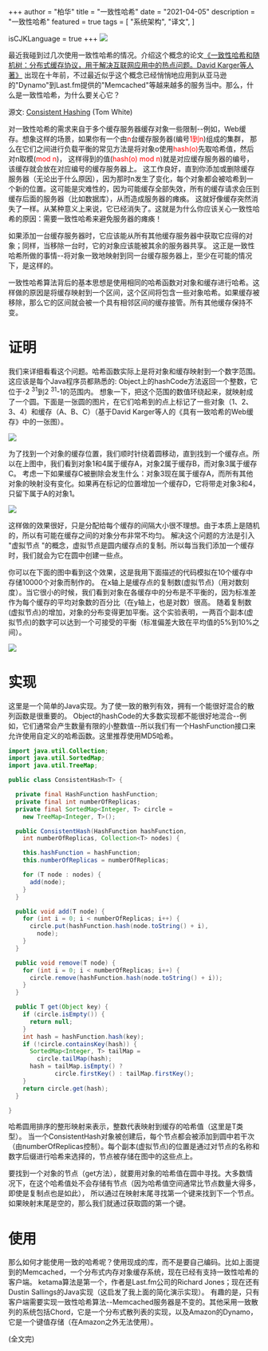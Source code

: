 +++
author = "柏华"
title = "一致性哈希"
date = "2021-04-05"
description = "一致性哈希"
featured = true
tags = [
    "系统架构",
    "译文",
]

isCJKLanguage = true
+++
![](/images/graph/a1.webp)

最近我碰到过几次使用一致性哈希的情况。介绍这个概念的论文[《一致性哈希和随机树：分布式缓存协议，用于解决互联网应用中的热点问题。David Karger等人著》](http://citeseer.ist.psu.edu/karger97consistent.html)
出现在十年前，不过最近似乎这个概念已经悄悄地应用到从亚马逊的"Dynamo"到Last.fm提供的"Memcached"等越来越多的服务当中。那么，什么是一致性哈希，为什么要关心它？

<!--more-->

源文: [Consistent Hashing](http://tom-e-white.com/2007/11/consistent-hashing.html) (Tom White)

对一致性哈希的需求来自于多个缓存服务器缓存对象一些限制--例如，Web缓存。想象这样的场景，如果你有一个由<font color='red'>n</font>台缓存服务器(编号<font color='red'>1到n</font>)组成的集群，
那么在它们之间进行负载平衡的常见方法是将对象o使用<font color='red'>hash(o)</font>先取哈希值，然后对n取模(<font color='red'>mod n</font>)，
这样得到的值(<font color='red'>hash(o)</font> <font color='red'>mod n</font>)就是对应缓存服务器的编号，该缓存就会放在对应编号的缓存服务器上。
这工作良好，直到你添加或删除缓存服务器（无论出于什么原因），因为那时n发生了变化，每个对象都会被哈希到一个新的位置。这可能是灾难性的，因为可能缓存全部失效，所有的缓存请求会压到缓存后面的服务器（比如数据库），从而造成服务器的瘫痪。
这就好像缓存突然消失了一样。从某种意义上来说，它已经消失了。这就是为什么你应该关心一致性哈希的原因：需要一致性哈希来避免服务器的瘫痪！

如果添加一台缓存服务器时，它应该能从所有其他缓存服务器中获取它应得的对象；同样，当移除一台时，它的对象应该能被其余的服务器共享。
这正是一致性哈希所做的事情--将对象一致地映射到同一台缓存服务器上，至少在可能的情况下，是这样的。

一致性哈希算法背后的基本思想是使用相同的哈希函数对对象和缓存进行哈希。这样做的原因是将缓存映射到一个区间，这个区间将包含一些对象哈希。如果缓存被移除，那么它的区间就会被一个具有相邻区间的缓存接管。所有其他缓存保持不变。

# 证明
我们来详细看看这个问题。哈希函数实际上是将对象和缓存映射到一个数字范围。这应该是每个Java程序员都熟悉的: Object上的hashCode方法返回一个整数，它位于-2 <sup>31</sup>到2 <sup>31</sup>-1的范围内。
想象一下，把这个范围的数值环绕起来，就映射成了一个圆。下面是一张圆的图片，在它们哈希到的点上标记了一些对象（1、2、3、4）和缓存（A、B、C）（基于David Karger等人的《具有一致哈希的Web缓存》中的一张图）。

![](/images/graph/a2.png)

为了找到一个对象的缓存位置，我们顺时针绕着圆移动，直到找到一个缓存点。所以在上图中，我们看到对象1和4属于缓存A，对象2属于缓存B，而对象3属于缓存C。
考虑一下如果缓存C被删除会发生什么：对象3现在属于缓存A，而所有其他对象的映射没有变化。如果再在标记的位置增加一个缓存D，它将带走对象3和4，只留下属于A的对象1。

![](/images/graph/a3.png)

这样做的效果很好，只是分配给每个缓存的间隔大小很不理想。由于本质上是随机的，所以有可能在缓存之间的对象分布非常不均匀。
解决这个问题的方法是引入 "虚拟节点 "的概念，虚拟节点是圆内缓存点的复制。所以每当我们添加一个缓存时，我们就会为它在圆中创建一些点。

你可以在下面的图中看到这个效果，这是我用下面描述的代码模拟在10个缓存中存储10000个对象而制作的。
在x轴上是缓存点的复制数(虚拟节点)（用对数刻度）。当它很小的时候，我们看到对象在各缓存中的分布是不平衡的，因为标准差作为每个缓存的平均对象数的百分比（在y轴上，也是对数）很高。
随着复制数(虚拟节点)的增加，对象的分布变得更加平衡。这个实验表明，一两百个副本(虚拟节点)的数字可以达到一个可接受的平衡（标准偏差大致在平均值的5%到10%之间）。

![](/images/graph/a4.png)

# 实现
这里是一个简单的Java实现。为了使一致的散列有效，拥有一个能很好混合的散列函数是很重要的。
Object的hashCode的大多数实现都不能很好地混合--例如，它们通常会产生数量有限的小整数值--所以我们有一个HashFunction接口来允许使用自定义的哈希函数。这里推荐使用MD5哈希。

```java
import java.util.Collection;
import java.util.SortedMap;
import java.util.TreeMap;

public class ConsistentHash<T> {

  private final HashFunction hashFunction;
  private final int numberOfReplicas;
  private final SortedMap<Integer, T> circle =
    new TreeMap<Integer, T>();

  public ConsistentHash(HashFunction hashFunction,
    int numberOfReplicas, Collection<T> nodes) {

    this.hashFunction = hashFunction;
    this.numberOfReplicas = numberOfReplicas;

    for (T node : nodes) {
      add(node);
    }
  }

  public void add(T node) {
    for (int i = 0; i < numberOfReplicas; i++) {
      circle.put(hashFunction.hash(node.toString() + i),
        node);
    }
  }

  public void remove(T node) {
    for (int i = 0; i < numberOfReplicas; i++) {
      circle.remove(hashFunction.hash(node.toString() + i));
    }
  }

  public T get(Object key) {
    if (circle.isEmpty()) {
      return null;
    }
    int hash = hashFunction.hash(key);
    if (!circle.containsKey(hash)) {
      SortedMap<Integer, T> tailMap =
        circle.tailMap(hash);
      hash = tailMap.isEmpty() ?
             circle.firstKey() : tailMap.firstKey();
    }
    return circle.get(hash);
  } 

}
```

哈希圆用排序的整形映射来表示，整数代表映射到缓存的哈希值（这里是T类型）。
当一个ConsistentHash对象被创建后，每个节点都会被添加到圆中若干次（由numberOfReplicas控制）。每个副本(虚拟节点)的位置是通过对节点的名称和数字后缀进行哈希来选择的，节点被存储在图中的这些点上。

要找到一个对象的节点（get方法），就要用对象的哈希值在圆中寻找。大多数情况下，在这个哈希值处不会存储有节点（因为哈希值空间通常比节点数量大得多，即使是复制点也是如此），
所以通过在映射末尾寻找第一个键来找到下一个节点。如果映射末尾是空的，那么我们就通过获取圆的第一个键。

# 使用
那么如何才能使用一致的哈希呢？使用现成的库，而不是要自己编码。比如上面提到的Memcached，一个分布式内存对象缓存系统，现在已经有支持一致性哈希的客户端。
ketama算法是第一个，作者是Last.fm公司的Richard Jones；现在还有Dustin Sallings的Java实现（这启发了我上面的简化演示实现）。
有趣的是，只有客户端需要实现一致性哈希算法--Memcached服务器是不变的。其他采用一致散列的系统包括Chord，它是一个分布式散列表的实现，以及Amazon的Dynamo，它是一个键值存储（在Amazon之外无法使用）。


(全文完)





